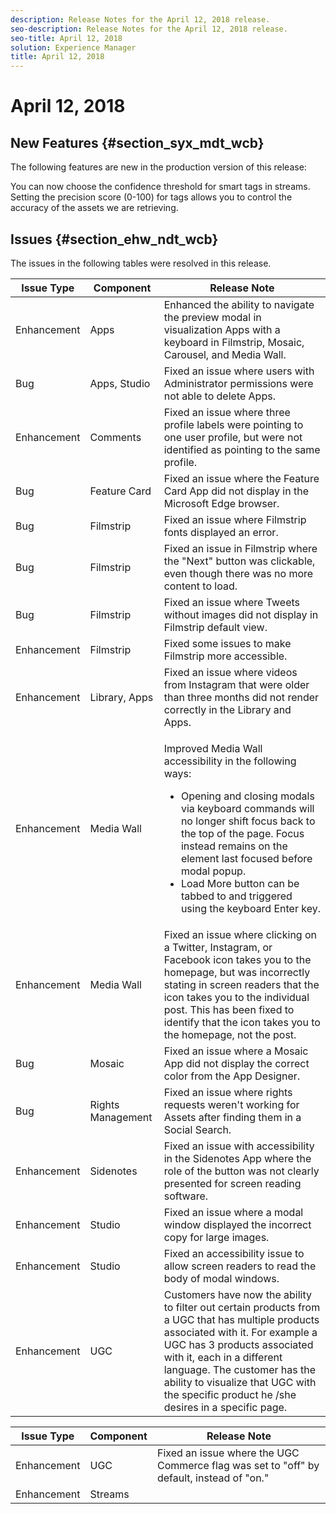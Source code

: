 ```yaml
---
description: Release Notes for the April 12, 2018 release.
seo-description: Release Notes for the April 12, 2018 release.
seo-title: April 12, 2018
solution: Experience Manager
title: April 12, 2018
---
```


# April 12, 2018

## New Features {#section_syx_mdt_wcb}

The following features are new in the production version of this release:

You can now choose the confidence threshold for smart tags in streams. Setting the precision score (0-100) for tags allows you to control the accuracy of the assets we are retrieving.

## Issues {#section_ehw_ndt_wcb}

The issues in the following tables were resolved in this release.

<table id="table_f5w_4xk_mdb"> 
 <title>Production Release</title> 
 <tgroup cols="3"> 
  <colspec colnum="1" colname="col1" /> 
  <colspec colnum="2" colname="col2" /> 
  <colspec colnum="3" colname="col3" /> 
  <thead> 
   <tr> 
    <th class="entry"> <b>Issue Type</b> </th> 
    <th class="entry"> <b>Component</b> </th> 
    <th class="entry"> <b>Release Note</b> </th> 
   </tr> 
  </thead> 
  <tbody> 
   <tr> 
    <td>Enhancement</td> 
    <td>Apps</td> 
    <td>Enhanced the ability to navigate the preview modal in visualization Apps with a keyboard in Filmstrip, Mosaic, Carousel, and Media Wall.</td> 
   </tr> 
   <tr> 
    <td>Bug</td> 
    <td>Apps, Studio</td> 
    <td>Fixed an issue where users with Administrator permissions were not able to delete Apps.</td> 
   </tr> 
   <tr> 
    <td>Enhancement</td> 
    <td>Comments</td> 
    <td>Fixed an issue where three profile labels were pointing to one user profile, but were not identified as pointing to the same profile.</td> 
   </tr> 
   <tr> 
    <td>Bug</td> 
    <td>Feature Card</td> 
    <td>Fixed an issue where the Feature Card App did not display in the Microsoft Edge browser.</td> 
   </tr> 
   <tr> 
    <td>Bug</td> 
    <td>Filmstrip</td> 
    <td>Fixed an issue where Filmstrip fonts displayed an error.</td> 
   </tr> 
   <tr> 
    <td>Bug</td> 
    <td>Filmstrip</td> 
    <td>Fixed an issue in Filmstrip where the "Next" button was clickable, even though there was no more content to load.</td> 
   </tr> 
   <tr> 
    <td>Bug</td> 
    <td>Filmstrip</td> 
    <td>Fixed an issue where Tweets without images did not display in Filmstrip default view.</td> 
   </tr> 
   <tr> 
    <td>Enhancement</td> 
    <td>Filmstrip</td> 
    <td>Fixed some issues to make Filmstrip more accessible.</td> 
   </tr> 
   <tr> 
    <td>Enhancement</td> 
    <td>Library, Apps</td> 
    <td>Fixed an issue where videos from Instagram that were older than three months did not render correctly in the Library and Apps.</td> 
   </tr> 
   <tr> 
    <td>Enhancement</td> 
    <td>Media Wall</td> 
    <td> <p>Improved Media Wall accessibility in the following ways:</p> 
     <ul id="ul_tcq_r1l_mdb"> 
      <li>Opening and closing modals via keyboard commands will no longer shift focus back to the top of the page. Focus instead remains on the element last focused before modal popup.</li> 
      <li>Load More button can be tabbed to and triggered using the keyboard Enter key.</li> 
     </ul> </td> 
   </tr> 
   <tr> 
    <td>Enhancement</td> 
    <td>Media Wall</td> 
    <td>Fixed an issue where clicking on a Twitter, Instagram, or Facebook icon takes you to the homepage, but was incorrectly stating in screen readers that the icon takes you to the individual post. This has been fixed to identify that the icon takes you to the homepage, not the post.</td> 
   </tr> 
   <tr> 
    <td>Bug</td> 
    <td>Mosaic</td> 
    <td>Fixed an issue where a Mosaic App did not display the correct color from the App Designer.</td> 
   </tr> 
   <tr> 
    <td>Bug</td> 
    <td>Rights Management</td> 
    <td>Fixed an issue where rights requests weren't working for Assets after finding them in a Social Search.</td> 
   </tr> 
   <tr> 
    <td>Enhancement</td> 
    <td>Sidenotes</td> 
    <td>Fixed an issue with accessibility in the Sidenotes App where the role of the button was not clearly presented for screen reading software.</td> 
   </tr> 
   <tr> 
    <td>Enhancement</td> 
    <td>Studio</td> 
    <td>Fixed an issue where a modal window displayed the incorrect copy for large images.</td> 
   </tr> 
   <tr> 
    <td>Enhancement</td> 
    <td>Studio</td> 
    <td>Fixed an accessibility issue to allow screen readers to read the body of modal windows.</td> 
   </tr> 
   <tr> 
    <td>Enhancement</td> 
    <td>UGC</td> 
    <td>Customers have now the ability to filter out certain products from a UGC that has multiple products associated with it. For example a UGC has 3 products associated with it, each in a different language. The customer has the ability to visualize that UGC with the specific product he /she desires in a specific page.</td> 
   </tr> 
  </tbody> 
 </tgroup> 
</table>

<a id="section_crv_pq3_qdb"></a>

<table id="table_dfx_1nk_mdb"> 
 <title>UAT Release</title> 
 <tgroup cols="3"> 
  <colspec colnum="1" colname="col1" /> 
  <colspec colnum="2" colname="col2" /> 
  <colspec colnum="3" colname="col3" /> 
  <thead> 
   <tr> 
    <th class="entry"> <b>Issue Type</b> </th> 
    <th class="entry"> <b>Component</b> </th> 
    <th class="entry"> <b>Release Note</b> </th> 
   </tr> 
  </thead> 
  <tbody> 
   <tr> 
    <td>Enhancement</td> 
    <td>UGC</td> 
    <td>Fixed an issue where the UGC Commerce flag was set to "off" by default, instead of "on."</td> 
   </tr> 
   <tr> 
    <td>Enhancement</td> 
    <td>Streams</td> 
    <td></td> 
   </tr> 
  </tbody> 
 </tgroup> 
</table>

